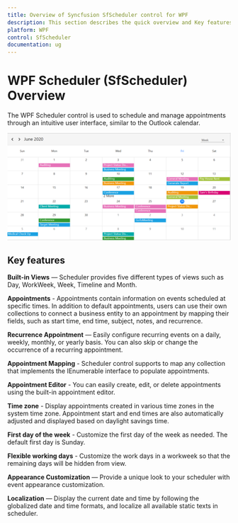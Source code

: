 ```yaml
---
title: Overview of Syncfusion SfScheduler control for WPF
description: This section describes the quick overview and Key features of Scehduler (SfScheduler) control in WPF platform.
platform: WPF
control: SfScheduler
documentation: ug
---
```


# WPF Scheduler (SfScheduler) Overview

The WPF Scheduler control is used to schedule and manage appointments through an intuitive user interface, similar to the Outlook calendar.

![Scheduler in WPF](GettingStarted_images/gettingstarted.png)


## Key features

**Built-in Views** — Scheduler provides five different types of views such as Day, WorkWeek, Week, Timeline and Month.

**Appointments** - Appointments contain information on events scheduled at specific times. In addition to default appointments, users can use their own collections to connect a business entity to an appointment by mapping their fields, such as start time, end time, subject, notes, and recurrence.

**Recurrence Appointment** — Easily configure recurring events on a daily, weekly, monthly, or yearly basis. You can also skip or change the occurrence of a recurring appointment.

**Appointment Mapping** - Scheduler control supports to map any collection that implements the IEnumerable interface to populate appointments.

**Appointment Editor** - You can easily create, edit, or delete appointments using the built-in appointment editor.

**Time zone** - Display appointments created in various time zones in the system time zone. Appointment start and end times are also automatically adjusted and displayed based on daylight savings time.

**First day of the week** - Customize the first day of the week as needed. The default first day is Sunday.

**Flexible working days** - Customize the work days in a workweek so that the remaining days will be hidden from view.

**Appearance Customization** — Provide a unique look to your scheduler with event appearance customization.

**Localization** — Display the current date and time by following the globalized date and time formats, and localize all available static texts in scheduler.

